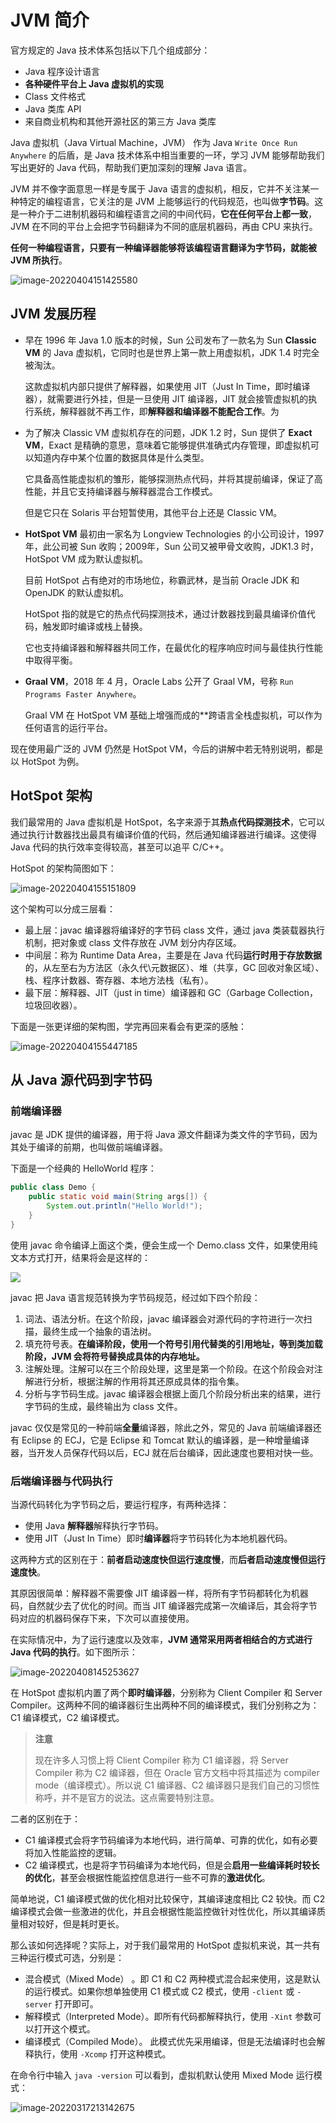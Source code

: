 # JVM 简介

官方规定的 Java 技术体系包括以下几个组成部分：

* Java 程序设计语言
* **各种硬件平台上 Java 虚拟机的实现**
* Class 文件格式
* Java 类库 API
* 来自商业机构和其他开源社区的第三方 Java 类库

Java 虚拟机（Java Virtual Machine，JVM） 作为 Java `Write Once Run Anywhere` 的后盾，是 Java 技术体系中相当重要的一环，学习 JVM 能够帮助我们写出更好的 Java 代码，帮助我们更加深刻的理解 Java 语言。

JVM 并不像字面意思一样是专属于 Java 语言的虚拟机，相反，它并不关注某一种特定的编程语言，它关注的是 JVM 上能够运行的代码规范，也叫做**字节码**。这是一种介于二进制机器码和编程语言之间的中间代码，**它在任何平台上都一致**，JVM 在不同的平台上会把字节码翻译为不同的底层机器码，再由 CPU 来执行。

**任何一种编程语言，只要有一种编译器能够将该编程语言翻译为字节码，就能被 JVM 所执行**。

![image-20220404151425580](https://fastly.jsdelivr.net/gh/Faraway002/typora/images/image-20220404151425580.png)

## JVM 发展历程

* 早在 1996 年 Java 1.0 版本的时候，Sun 公司发布了一款名为 Sun **Classic VM** 的 Java 虚拟机，它同时也是世界上第一款上用虚拟机，JDK 1.4 时完全被淘汰。

  这款虚拟机内部只提供了解释器，如果使用 JIT（Just In Time，即时编译器），就需要进行外挂，但是一旦使用 JIT 编译器，JIT 就会接管虚拟机的执行系统，解释器就不再工作，即**解释器和编译器不能配合工作**。为

* 为了解决 Classic VM 虚拟机存在的问题，JDK 1.2 时，Sun 提供了 **Exact VM**，Exact 是精确的意思，意味着它能够提供准确式内存管理，即虚拟机可以知道内存中某个位置的数据具体是什么类型。

  它具备高性能虚拟机的雏形，能够探测热点代码，并将其提前编译，保证了高性能，并且它支持编译器与解释器混合工作模式。

  但是它只在 Solaris 平台短暂使用，其他平台上还是 Classic VM。

* **HotSpot VM** 最初由一家名为 Longview Technologies 的小公司设计，1997年，此公司被 Sun 收购；2009年，Sun 公司又被甲骨文收购，JDK1.3 时，HotSpot VM 成为默认虚拟机。

  目前 HotSpot 占有绝对的市场地位，称霸武林，是当前 Oracle JDK 和 OpenJDK 的默认虚拟机。

  HotSpot 指的就是它的热点代码探测技术，通过计数器找到最具编译价值代码，触发即时编译或栈上替换。

  它也支持编译器和解释器共同工作，在最优化的程序响应时间与最佳执行性能中取得平衡。

* **Graal VM**，2018 年 4 月，Oracle Labs 公开了 Graal VM，号称 `Run Programs Faster Anywhere`。

  Graal VM 在 HotSpot VM 基础上增强而成的**跨语言全栈虚拟机，可以作为任何语言的运行平台。

现在使用最广泛的 JVM 仍然是 HotSpot VM，今后的讲解中若无特别说明，都是以 HotSpot 为例。

## HotSpot 架构

我们最常用的 Java 虚拟机是 HotSpot，名字来源于其**热点代码探测技术**，它可以通过执行计数器找出最具有编译价值的代码，然后通知编译器进行编译。这使得 Java 代码的执行效率变得较高，甚至可以追平 C/C++。

HotSpot 的架构简图如下：

![image-20220404155151809](https://fastly.jsdelivr.net/gh/Faraway002/typora/images/image-20220404155151809.png)

这个架构可以分成三层看：

* 最上层：javac 编译器将编译好的字节码 class 文件，通过 java 类装载器执行机制，把对象或 class 文件存放在 JVM 划分内存区域。
* 中间层：称为 Runtime Data Area，主要是在 Java 代码**运行时用于存放数据**的，从左至右为方法区（永久代\元数据区）、堆（共享，GC 回收对象区域）、栈、程序计数器、寄存器、本地方法栈（私有）。
* 最下层：解释器、JIT（just in time）编译器和 GC（Garbage Collection，垃圾回收器）。

下面是一张更详细的架构图，学完再回来看会有更深的感触：

![image-20220404155447185](https://fastly.jsdelivr.net/gh/Faraway002/typora/images/image-20220404155447185.png)

## 从 Java 源代码到字节码

### 前端编译器

javac 是 JDK 提供的编译器，用于将 Java 源文件翻译为类文件的字节码，因为其处于编译的前期，也叫做前端编译器。

下面是一个经典的 HelloWorld 程序：

```java
public class Demo {
    public static void main(String args[]) {
        System.out.println("Hello World!");
    }
}
```

使用 javac 命令编译上面这个类，便会生成一个 Demo.class 文件，如果使用纯文本方式打开，结果将会是这样的：

![](https://fastly.jsdelivr.net/gh/Faraway002/typora/images/image-20220317212225517.png)

javac 把 Java 语言规范转换为字节码规范，经过如下四个阶段：

1. 词法、语法分析。在这个阶段，javac 编译器会对源代码的字符进行一次扫描，最终生成一个抽象的语法树。
2. 填充符号表。**在编译阶段，使用一个符号引用代替类的引用地址，等到类加载阶段，JVM 会将符号替换成具体的内存地址。**
3. 注解处理。注解可以在三个阶段处理，这里是第一个阶段。在这个阶段会对注解进行分析，根据注解的作用将其还原成具体的指令集。
4. 分析与字节码生成。javac 编译器会根据上面几个阶段分析出来的结果，进行字节码的生成，最终输出为 class 文件。

javac 仅仅是常见的一种前端**全量**编译器，除此之外，常见的 Java 前端编译器还有 Eclipse 的 ECJ，它是 Eclipse 和 Tomcat 默认的编译器，是一种增量编译器，当开发人员保存代码以后，ECJ 就在后台编译，因此速度也要相对快一些。

### 后端编译器与代码执行

当源代码转化为字节码之后，要运行程序，有两种选择：

* 使用 Java **解释器**解释执行字节码。
* 使用 JIT（Just In Time）即时**编译器**将字节码转化为本地机器代码。

这两种方式的区别在于：**前者启动速度快但运行速度慢**，而**后者启动速度慢但运行速度快**。

其原因很简单：解释器不需要像 JIT 编译器一样，将所有字节码都转化为机器码，自然就少去了优化的时间。而当 JIT 编译器完成第一次编译后，其会将字节码对应的机器码保存下来，下次可以直接使用。

在实际情况中，为了运行速度以及效率，**JVM 通常采用两者相结合的方式进行 Java 代码的执行**。如下图所示：

![image-20220408145253627](https://fastly.jsdelivr.net/gh/Faraway002/typora/images/image-20220408145253627.png)

在 HotSpot 虚拟机内置了两个**即时编译器**，分别称为 Client Compiler 和 Server Compiler。这两种不同的编译器衍生出两种不同的编译模式，我们分别称之为：C1 编译模式，C2 编译模式。

> **注意**
>
> 现在许多人习惯上将 Client Compiler 称为 C1 编译器，将 Server Compiler 称为 C2 编译器，但在 Oracle 官方文档中将其描述为 compiler mode（编译模式）。所以说 C1 编译器、C2 编译器只是我们自己的习惯性称呼，并不是官方的说法。这点需要特别注意。

二者的区别在于：

* C1 编译模式会将字节码编译为本地代码，进行简单、可靠的优化，如有必要将加入性能监控的逻辑。
* C2 编译模式，也是将字节码编译为本地代码，但是会**启用一些编译耗时较长的优化**，甚至会根据性能监控信息进行一些不可靠的**激进优化**。

简单地说，C1 编译模式做的优化相对比较保守，其编译速度相比 C2 较快。而 C2 编译模式会做一些激进的优化，并且会根据性能监控做针对性优化，所以其编译质量相对较好，但是耗时更长。

那么该如何选择呢？实际上，对于我们最常用的 HotSpot 虚拟机来说，其一共有三种运行模式可选，分别是：

- 混合模式（Mixed Mode） 。即 C1 和 C2 两种模式混合起来使用，这是默认的运行模式。如果你想单独使用 C1 模式或 C2 模式，使用 `-client` 或 `-server` 打开即可。
- 解释模式（Interpreted Mode）。即所有代码都解释执行，使用 `-Xint` 参数可以打开这个模式。
- 编译模式（Compiled Mode）。 此模式优先采用编译，但是无法编译时也会解释执行，使用 `-Xcomp` 打开这种模式。

在命令行中输入 `java -version` 可以看到，虚拟机默认使用 Mixed Mode 运行模式：

![image-20220317213142675](https://fastly.jsdelivr.net/gh/Faraway002/typora/images/image-20220317213142675.png)

